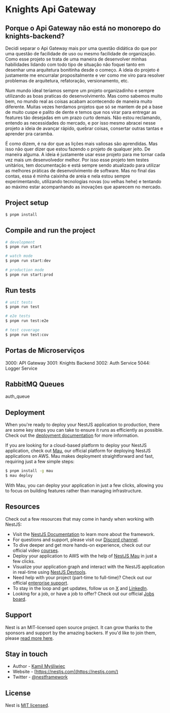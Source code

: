 # Knights Api Gateway

## Porque o Api Gateway não está no monorepo do knights-backend?

Decidi separar o Api Gateway mais por uma questão didática do que por uma questão de facilidade de uso ou mesmo facilidade de organização. Como esse projeto se trata de uma maneira de desenvolver minhas habilidades lidando com todo tipo de situação não foquei tanto em desenhar uma arquitetura bonitinha desde o começo. A ideia do projeto é justamente me encurralar propositalmente e ver como me viro para resolver problemas de arquitetura, refatoração, versionamento, etc. 

Num mundo ideal teriamos sempre um projeto organizadinho e sempre utilizando as boas praticas do desenvolvimento. Mas como sabemos muito bem, no mundo real as coisas acabam acontecendo de maneira muito diferente. Muitas vezes herdamos projetos que só se mantem de pé a base de muito cuspe e palito de dente e temos que nos virar para entregar as features tão desejadas em um prazo curto demais. Não estou reclamando, entendo as necessidades do mercado, e por isso mesmo abracei nesse projeto a ideia de avançar rápido, quebrar coisas, consertar outras tantas e aprender pra caramba.

É como dizem, é na dor que as lições mais valiosas são aprendidas. Mas isso não quer dizer que estou fazendo o projeto de qualquer jeito. De maneira alguma. A ideia é justamente usar esse projeto para me tornar cada vez mais um desenvolvedor melhor. Por isso esse projeto tem testes unitários, tem documentação e está sempre sendo atualizado para utilizar as melhores práticas de desenvolvimento de software. Mas no final das contas, essa é minha caixinha de areia e nela estou sempre experimentando, utilizando tecnologias novas (ou velhas hehe) e tentando ao máximo estar acompanhando as inovações que aparecem no mercado.

## Project setup

```bash
$ pnpm install
```

## Compile and run the project

```bash
# development
$ pnpm run start

# watch mode
$ pnpm run start:dev

# production mode
$ pnpm run start:prod
```

## Run tests

```bash
# unit tests
$ pnpm run test

# e2e tests
$ pnpm run test:e2e

# test coverage
$ pnpm run test:cov
```

## Portas de Microserviços

3000: API Gateway
3001: Knights Backend
3002: Auth Service
5044: Logger Service

## RabbitMQ Queues

auth_queue

## Deployment

When you're ready to deploy your NestJS application to production, there are some key steps you can take to ensure it runs as efficiently as possible. Check out the [deployment documentation](https://docs.nestjs.com/deployment) for more information.

If you are looking for a cloud-based platform to deploy your NestJS application, check out [Mau](https://mau.nestjs.com), our official platform for deploying NestJS applications on AWS. Mau makes deployment straightforward and fast, requiring just a few simple steps:

```bash
$ pnpm install -g mau
$ mau deploy
```

With Mau, you can deploy your application in just a few clicks, allowing you to focus on building features rather than managing infrastructure.

## Resources

Check out a few resources that may come in handy when working with NestJS:

- Visit the [NestJS Documentation](https://docs.nestjs.com) to learn more about the framework.
- For questions and support, please visit our [Discord channel](https://discord.gg/G7Qnnhy).
- To dive deeper and get more hands-on experience, check out our official video [courses](https://courses.nestjs.com/).
- Deploy your application to AWS with the help of [NestJS Mau](https://mau.nestjs.com) in just a few clicks.
- Visualize your application graph and interact with the NestJS application in real-time using [NestJS Devtools](https://devtools.nestjs.com).
- Need help with your project (part-time to full-time)? Check out our official [enterprise support](https://enterprise.nestjs.com).
- To stay in the loop and get updates, follow us on [X](https://x.com/nestframework) and [LinkedIn](https://linkedin.com/company/nestjs).
- Looking for a job, or have a job to offer? Check out our official [Jobs board](https://jobs.nestjs.com).

## Support

Nest is an MIT-licensed open source project. It can grow thanks to the sponsors and support by the amazing backers. If you'd like to join them, please [read more here](https://docs.nestjs.com/support).

## Stay in touch

- Author - [Kamil Myśliwiec](https://twitter.com/kammysliwiec)
- Website - [https://nestjs.com](https://nestjs.com/)
- Twitter - [@nestframework](https://twitter.com/nestframework)

## License

Nest is [MIT licensed](https://github.com/nestjs/nest/blob/master/LICENSE).
